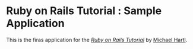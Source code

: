 # Ruby on Rails Tutorial : Sample Application

This is the firas application for the
[*Ruby on Rails Tutorial*](http://railstutorial.jp/)
by [Michael Hartl](http://michaelhartl.com).